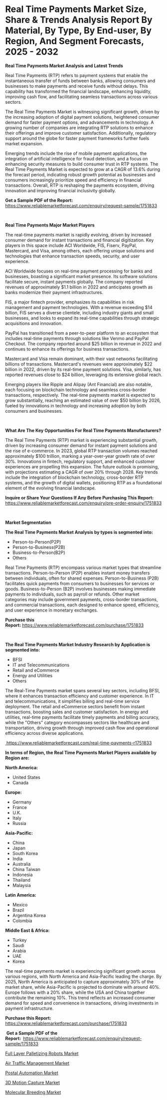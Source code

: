 <p><h1>Real Time Payments Market Size, Share & Trends Analysis Report By Material, By Type, By End-user, By Region, And Segment Forecasts, 2025 - 2032</h1></p><p><strong>Real Time Payments Market Analysis and Latest Trends</strong></p>
<p><p>Real Time Payments (RTP) refers to payment systems that enable the instantaneous transfer of funds between banks, allowing consumers and businesses to make payments and receive funds without delays. This capability has transformed the financial landscape, enhancing liquidity, improving cash flow, and facilitating seamless transactions across various sectors.</p><p>The Real Time Payments Market is witnessing significant growth, driven by the increasing adoption of digital payment solutions, heightened consumer demand for faster payment options, and advancements in technology. A growing number of companies are integrating RTP solutions to enhance their offerings and improve customer satisfaction. Additionally, regulatory support around the globe for faster payment frameworks further fuels market expansion.</p><p>Emerging trends include the rise of mobile payment applications, the integration of artificial intelligence for fraud detection, and a focus on enhancing security measures to build consumer trust in RTP systems. The Real Time Payments Market is expected to grow at a CAGR of 13.6% during the forecast period, indicating robust growth potential as businesses and consumers increasingly prioritize speed and efficiency in financial transactions. Overall, RTP is reshaping the payments ecosystem, driving innovation and improving financial inclusivity globally.</p></p>
<p><strong>Get a Sample PDF of the Report:&nbsp;</strong> <a href="https://www.reliablemarketforecast.com/enquiry/request-sample/1751833?utm_campaign=1170&utm_medium=2&utm_source=Github&utm_content=ia&utm_term=09032025&utm_id=real-time-payments">https://www.reliablemarketforecast.com/enquiry/request-sample/1751833</a></p>
<p>&nbsp;</p>
<p><strong>Real Time Payments Major Market Players</strong></p>
<p><p>The real-time payments market is rapidly evolving, driven by increased consumer demand for instant transactions and financial digitization. Key players in this space include ACI Worldwide, FIS, Fiserv, PayPal, Mastercard, and Visa, among others, each offering unique solutions and technologies that enhance transaction speeds, security, and user experience.</p><p>ACI Worldwide focuses on real-time payment processing for banks and businesses, boasting a significant market presence. Its software solutions facilitate secure, instant payments globally. The company reported revenues of approximately $1.1 billion in 2022 and anticipates growth as banks modernize their payment infrastructures.</p><p>FIS, a major fintech provider, emphasizes its capabilities in risk management and payment technologies. With a revenue exceeding $14 billion, FIS serves a diverse clientele, including industry giants and small businesses, and looks to expand its real-time capabilities through strategic acquisitions and innovation.</p><p>PayPal has transitioned from a peer-to-peer platform to an ecosystem that includes real-time payments through solutions like Venmo and PayPal Checkout. The company reported around $25 billion in revenue in 2022 and continues to enhance its offerings for business transactions.</p><p>Mastercard and Visa remain dominant, with their vast networks facilitating billions of transactions. Mastercard's revenues were approximately $22 billion in 2022, driven by its real-time payment solutions. Visa, similarly, has reported revenues close to $24 billion, leveraging its extensive global reach.</p><p>Emerging players like Ripple and Alipay (Ant Financial) are also notable, each focusing on blockchain technology and seamless cross-border transactions, respectively. The real-time payments market is expected to grow substantially, reaching an estimated value of over $50 billion by 2026, fueled by innovations in technology and increasing adoption by both consumers and businesses.</p></p>
<p>&nbsp;</p>
<p><strong>What Are The Key Opportunities For Real Time Payments Manufacturers?</strong></p>
<p><p>The Real Time Payments (RTP) market is experiencing substantial growth, driven by increasing consumer demand for instant payment solutions and the rise of e-commerce. In 2023, global RTP transaction volumes reached approximately $100 trillion, marking a year-over-year growth rate of over 30%. Innovations in fintech, regulatory support, and enhanced customer experiences are propelling this expansion. The future outlook is promising, with projections estimating a CAGR of over 20% through 2028. Key trends include the integration of blockchain technology, cross-border RTP systems, and the growth of digital wallets, positioning RTP as a foundational element of the evolving financial landscape.</p></p>
<p><strong>Inquire or Share Your Questions If Any Before Purchasing This Report:</strong> <a href="https://www.reliablemarketforecast.com/enquiry/pre-order-enquiry/1751833?utm_campaign=1170&utm_medium=2&utm_source=Github&utm_content=ia&utm_term=09032025&utm_id=real-time-payments">https://www.reliablemarketforecast.com/enquiry/pre-order-enquiry/1751833</a></p>
<p>&nbsp;</p>
<p><strong>Market Segmentation</strong></p>
<p><strong>The Real Time Payments Market Analysis by types is segmented into:</strong></p>
<p><ul><li>Person-to-Person(P2P)</li><li>Person-to-Business(P2B)</li><li>Business-to-Person(B2P)</li><li>Others</li></ul></p>
<p><p>Real Time Payments (RTP) encompass various market types that streamline transactions. Person-to-Person (P2P) enables instant money transfers between individuals, often for shared expenses. Person-to-Business (P2B) facilitates quick payments from consumers to businesses for services or goods. Business-to-Person (B2P) involves businesses making immediate payments to individuals, such as payroll or refunds. Other market categories may include government payments, cross-border transactions, and commercial transactions, each designed to enhance speed, efficiency, and user experience in monetary exchanges.</p></p>
<p><strong>Purchase this Report:&nbsp;</strong><a href="https://www.reliablemarketforecast.com/purchase/1751833?utm_campaign=1170&utm_medium=2&utm_source=Github&utm_content=ia&utm_term=09032025&utm_id=real-time-payments">https://www.reliablemarketforecast.com/purchase/1751833</a></p>
<p>&nbsp;</p>
<p><strong>The Real Time Payments Market Industry Research by Application is segmented into:</strong></p>
<p><ul><li>BFSI</li><li>IT and Telecommunications</li><li>Retail and eCommerce</li><li>Energy and Utilities</li><li>Others</li></ul></p>
<p><p>The Real-Time Payments market spans several key sectors, including BFSI, where it enhances transaction efficiency and customer experience. In IT and telecommunications, it simplifies billing and real-time service deployment. The retail and eCommerce sectors benefit from instant transactions, boosting sales and customer satisfaction. In energy and utilities, real-time payments facilitate timely payments and billing accuracy, while the "Others" category encompasses sectors like healthcare and transportation, driving growth through improved cash flow and operational efficiency across diverse applications.</p></p>
<p><a href="https://www.reliablemarketforecast.com/real-time-payments-r1751833?utm_campaign=1170&utm_medium=2&utm_source=Github&utm_content=ia&utm_term=09032025&utm_id=real-time-payments">&nbsp;https://www.reliablemarketforecast.com/real-time-payments-r1751833</a></p>
<p><strong>In terms of Region, the Real Time Payments Market Players available by Region are:</strong></p>
<p>
    <p> <strong> North America: </strong>
        <ul>
            <li>United States</li>
            <li>Canada</li>
        </ul>
        </p> 
    <p> <strong> Europe: </strong>
        <ul>
            <li>Germany</li>
            <li>France</li>
            <li>U.K.</li>
            <li>Italy</li>
            <li>Russia</li>
        </ul>
        </p> 
    <p> <strong> Asia-Pacific: </strong>
        <ul>
            <li>China</li>
            <li>Japan</li>
            <li>South Korea</li>
            <li>India</li>
            <li>Australia</li>
            <li>China Taiwan</li>
            <li>Indonesia</li>
            <li>Thailand</li>
            <li>Malaysia</li>
        </ul>
        </p> 
    <p> <strong> Latin America: </strong>
        <ul>
            <li>Mexico</li>
            <li>Brazil</li>
            <li>Argentina Korea</li>
            <li>Colombia</li>
        </ul>
        </p> 
    <p> <strong> Middle East & Africa: </strong>
        <ul>
            <li>Turkey</li>
            <li>Saudi</li>
            <li>Arabia</li>
            <li>UAE</li>
            <li>Korea</li>
        </ul>
    </p>
    </p>
<p><p>The real-time payments market is experiencing significant growth across various regions, with North America and Asia-Pacific leading the charge. By 2025, North America is anticipated to capture approximately 30% of the market share, while Asia-Pacific is projected to dominate with around 40%. Europe follows with a 20% share, while the USA and China together contribute the remaining 10%. This trend reflects an increased consumer demand for speed and convenience in transactions, driving investments in payment infrastructure.</p></p>
<p><strong>Purchase this Report: </strong><a href="https://www.reliablemarketforecast.com/purchase/1751833?utm_campaign=1170&utm_medium=2&utm_source=Github&utm_content=ia&utm_term=09032025&utm_id=real-time-payments">https://www.reliablemarketforecast.com/purchase/1751833</a></p>
<p>&nbsp;<strong>Get a Sample PDF of the Report:&nbsp;&nbsp;</strong><a href="https://www.reliablemarketforecast.com/enquiry/request-sample/1751833?utm_campaign=1170&utm_medium=2&utm_source=Github&utm_content=ia&utm_term=09032025&utm_id=real-time-payments">https://www.reliablemarketforecast.com/enquiry/request-sample/1751833</a></p>
<p><strong></strong></p>
<p><p><a href="https://github.com/elhibacajka/Market-Research-Report-List-1/blob/main/full-layer-palletizing-robots-market.md?utm_campaign=1170&utm_medium=2&utm_source=Github&utm_content=ia&utm_term=09032025&utm_id=real-time-payments">Full Layer Palletizing Robots Market</a></p><p><a href="https://github.com/jolashta/Market-Research-Report-List-1/blob/main/air-traffic-management-market.md?utm_campaign=1170&utm_medium=2&utm_source=Github&utm_content=ia&utm_term=09032025&utm_id=real-time-payments">Air Traffic Management Market</a></p><p><a href="https://github.com/drevertevell/Market-Research-Report-List-1/blob/main/postal-automation-market.md?utm_campaign=1170&utm_medium=2&utm_source=Github&utm_content=ia&utm_term=09032025&utm_id=real-time-payments">Postal Automation Market</a></p><p><a href="https://github.com/ienamoun/Market-Research-Report-List-1/blob/main/3d-motion-capture-market.md?utm_campaign=1170&utm_medium=2&utm_source=Github&utm_content=ia&utm_term=09032025&utm_id=real-time-payments">3D Motion Capture Market</a></p><p><a href="https://github.com/duskodazzi34/Market-Research-Report-List-1/blob/main/molecular-breeding-market.md?utm_campaign=1170&utm_medium=2&utm_source=Github&utm_content=ia&utm_term=09032025&utm_id=real-time-payments">Molecular Breeding Market</a></p></p>